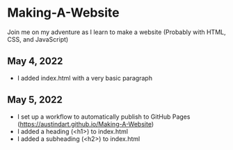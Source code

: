 # Making-A-Website
Join me on my adventure as I learn to make a website (Probably with HTML, CSS, and JavaScript)

## May 4, 2022
- I added index.html with a very basic paragraph

## May 5, 2022
- I set up a workflow to automatically publish to GitHub Pages (https://austindart.github.io/Making-A-Website)
- I added a heading (\<h1\>) to index.html
- I added a subheading (\<h2\>) to index.html
